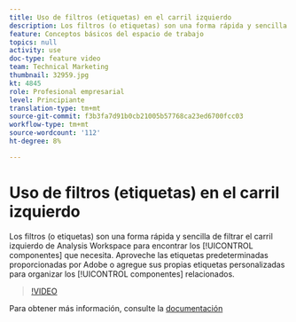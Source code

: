 ```yaml
---
title: Uso de filtros (etiquetas) en el carril izquierdo
description: Los filtros (o etiquetas) son una forma rápida y sencilla de filtrar el carril izquierdo de Analysis Workspace para encontrar los componentes que necesita. Aproveche las etiquetas predeterminadas proporcionadas por Adobe o agregue sus propias etiquetas personalizadas para organizar los componentes relacionados.
feature: Conceptos básicos del espacio de trabajo
topics: null
activity: use
doc-type: feature video
team: Technical Marketing
thumbnail: 32959.jpg
kt: 4845
role: Profesional empresarial
level: Principiante
translation-type: tm+mt
source-git-commit: f3b3fa7d91b0cb21005b57768ca23ed6700fcc03
workflow-type: tm+mt
source-wordcount: '112'
ht-degree: 8%

---
```



# Uso de filtros (etiquetas) en el carril izquierdo

Los filtros (o etiquetas) son una forma rápida y sencilla de filtrar el carril izquierdo de Analysis Workspace para encontrar los [!UICONTROL componentes] que necesita. Aproveche las etiquetas predeterminadas proporcionadas por Adobe o agregue sus propias etiquetas personalizadas para organizar los [!UICONTROL componentes] relacionados.

>[!VIDEO](https://video.tv.adobe.com/v/32959/?quality=12)

Para obtener más información, consulte la [documentación](https://docs.adobe.com/content/help/es-ES/analytics/analyze/analysis-workspace/home.html)
